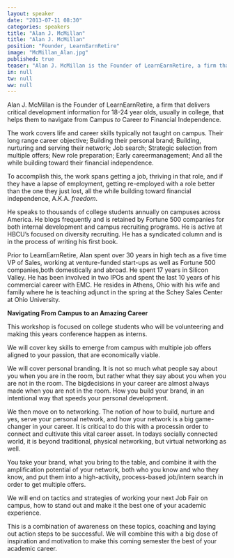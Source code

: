 ```yaml
---
layout: speaker
date: "2013-07-11 08:30"
categories: speakers
title: "Alan J. McMillan"
title: "Alan J. McMillan"
position: "Founder, LearnEarnRetire"
image: "McMillan_Alan.jpg"
published: true
teaser: "Alan J. McMillan is the Founder of LearnEarnRetire, a firm that delivers critical development information for 18-24 year olds, usually in college"
in: null
tw: null
ww: null
---
```

Alan J. McMillan is the Founder of LearnEarnRetire, a firm that delivers critical development information for 18-24 year olds, usually in college, that helps them to navigate from Campus _to_ Career _to_ Financial Independence.

The work covers life and career skills typically not taught on campus. Their long range career objective; Building their personal brand; Building, nurturing and serving their network; Job search; Strategic selection from multiple offers; New role preparation; Early careermanagement; And all the while building toward their financial independence.

To accomplish this, the work spans getting a job, thriving in that role, and if they have a lapse of employment, getting re-employed with a role better than the one they just lost, all the while building toward financial independence, A.K.A. _freedom_.

He speaks to thousands of college students annually on campuses across America. He blogs frequently and is retained by Fortune 500 companies for both internal development and campus recruiting programs.  He is active at HBCU’s focused on diversity recruiting.  He has a syndicated column and is in the process of writing his first book.

Prior to LearnEarnRetire, Alan spent over 30 years in high tech as a five time VP of Sales, working at venture-funded start-ups as well as Fortune 500 companies,both domestically and abroad. He spent 17 years in Silicon Valley. He has been involved in two IPOs and spent the last 10 years of his commercial career with EMC.  He resides in Athens, Ohio with his wife and family where he is teaching adjunct in the spring at the Schey Sales Center at Ohio University.

**Navigating From Campus to an Amazing Career**

This workshop is focused on college students who will be volunteering and making this years conference happen as interns.

We will cover key skills to emerge from campus with multiple job offers aligned to your passion, that are economically viable.  

We will cover personal branding. It is not so much what people say about you when you are in the room, but rather what they say about you when you are not in the room. The bigdecisions in your career are almost always made when you are not in the room.  How you build your brand, in an intentional way that speeds your personal development.

We then move on to networking. The notion of how to build, nurture and yes, serve your personal network, and how your network is a big game-changer in your career. It is critical to do this with a processin order to connect and cultivate this vital career asset. In todays socially connected world, it is beyond traditional, physical networking, but virtual networking as well.

You take your brand, what you bring to the table, and combine it with the amplification potential of your network, both who you know and who they know, and put them into a high-activity, process-based job/intern search in order to get multiple offers.

We will end on tactics and strategies of working your next Job Fair on campus, how to stand out and make it the best one of your academic experience. 

This is a combination of awareness on these topics, coaching and laying out action steps to be successful. We will combine this with a big dose of inspiration and motivation to make this coming semester the best of your academic career.